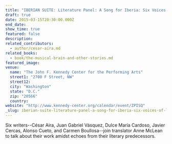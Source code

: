 ```yaml
---
title: "IBERIAN SUITE: Literature Panel: A Song for Iberia: Six Voices of Literary Masters Then and Now"
draft: true
date: 2015-03-15T20:30:00.000Z
end_date:
show_time: true
featured: false
description:
related_contributors:
  - author/cesar-aira.md
related_books:
  - book/the-musical-brain-and-other-stories.md
featured_image: 
venue:
  name: "The John F. Kennedy Center for the Performing Arts"
  street1: "2700 F Street, NW"
  street12:
  city: "Washington"
  state: "D.C."
  zip: "20566"
  country:
website: "http://www.kennedy-center.org/calendar/event/ZPISQ"
_slug: iberian-suite-literature-panel-a-song-for-iberia-six-voices-of-literary-masters-then-and-now
---
```


Six writers--César Aira, Juan Gabriel Vásquez, Dulce María Cardoso, Javier Cercas, Alonso Cueto, and Carmen Boullosa--join translator Anne McLean to talk about their work amidst echoes from their literary predecessors.

